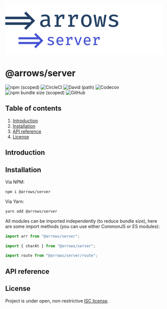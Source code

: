 ![arrows - server](https://raw.githubusercontent.com/caderek/arrows/master/assets/arrows-server.svg?sanitize=true)

# @arrows/server

![npm (scoped)](https://img.shields.io/npm/v/@arrows/server)
![CircleCI](https://img.shields.io/circleci/build/github/caderek/arrows)
![David (path)](https://img.shields.io/david/caderek/arrows?path=packages%2Fserver)
![Codecov](https://img.shields.io/codecov/c/github/caderek/arrows?token=c6adb715d638431786fefe69ca08ab00)
![npm bundle size (scoped)](https://img.shields.io/bundlephobia/minzip/@arrows/server)
![GitHub](https://img.shields.io/github/license/caderek/arrows)

## Table of contents

1. [Introduction](#introduction)
2. [Installation](#installation)
3. [API reference](#api-reference)
4. [License](#license)

## Introduction

<!-- TODO -->

## Installation

Via NPM:

```sh
npm i @arrows/server
```

Via Yarn:

```sh
yarn add @arrows/server
```

All modules can be imported independently (to reduce bundle size), here are some import methods (you can use either CommonJS or ES modules):

```js
import arr from "@arrows/server";
```

```js
import { charAt } from "@arrows/server";
```

<!-- TODO -->

```js
import route from "@arrows/server/route";
```

## API reference

<!-- TODO -->

## License

Project is under open, non-restrictive [ISC license](LICENSE).
